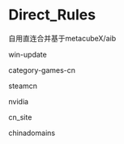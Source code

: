 # Direct_Rules

自用直连合并基于metacubeX/aib

win-update

category-games-cn

steamcn

nvidia

cn_site

chinadomains
